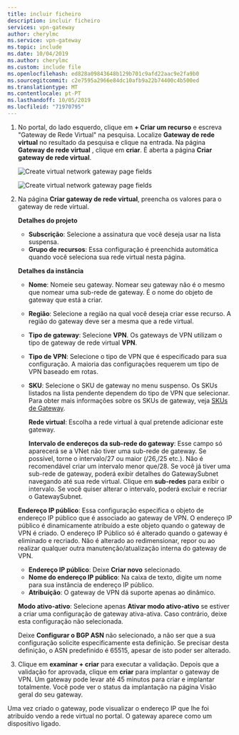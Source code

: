 ```yaml
---
title: incluir ficheiro
description: incluir ficheiro
services: vpn-gateway
author: cherylmc
ms.service: vpn-gateway
ms.topic: include
ms.date: 10/04/2019
ms.author: cherylmc
ms.custom: include file
ms.openlocfilehash: ed828a09843648b129b701c9afd22aac9e2fa9b0
ms.sourcegitcommit: c2e7595a2966e84dc10afb9a22b74400c4b500ed
ms.translationtype: MT
ms.contentlocale: pt-PT
ms.lasthandoff: 10/05/2019
ms.locfileid: "71970795"
---
```

1. No portal, do lado esquerdo, clique em **+ Criar um recurso** e escreva "Gateway de Rede Virtual" na pesquisa. Localize **Gateway de rede virtual** no resultado da pesquisa e clique na entrada. Na página **Gateway de rede virtual** , clique em **criar**. É aberta a página **Criar gateway de rede virtual**.

   ![Create virtual network gateway page fields](./media/vpn-gateway-add-gw-rm-portal-include/p2sgw.png "Create virtual network gateway page fields")

   ![Create virtual network gateway page fields](./media/vpn-gateway-add-gw-rm-portal-include/p2sgw2.png "Create virtual network gateway page fields")
2. Na página **Criar gateway de rede virtual**, preencha os valores para o gateway de rede virtual.

   **Detalhes do projeto**

   - **Subscrição**: Selecione a assinatura que você deseja usar na lista suspensa.
   - **Grupo de recursos**: Essa configuração é preenchida automática quando você seleciona sua rede virtual nesta página.

   **Detalhes da instância**

   - **Nome**: Nomeie seu gateway. Nomear seu gateway não é o mesmo que nomear uma sub-rede de gateway. É o nome do objeto de gateway que está a criar.
   - **Região**: Selecione a região na qual você deseja criar esse recurso. A região do gateway deve ser a mesma que a rede virtual.
   - **Tipo de gateway**: Selecione **VPN**. Os gateways de VPN utilizam o tipo de gateway de rede virtual **VPN**. 
   - **Tipo de VPN**: Selecione o tipo de VPN que é especificado para sua configuração. A maioria das configurações requerem um tipo de VPN baseado em rotas.
   - **SKU**: Selecione o SKU de gateway no menu suspenso. Os SKUs listados na lista pendente dependem do tipo de VPN que selecionar. Para obter mais informações sobre os SKUs de gateway, veja [SKUs de Gateway](../articles/vpn-gateway/vpn-gateway-about-vpn-gateway-settings.md#gwsku).

      **Rede virtual**: Escolha a rede virtual à qual pretende adicionar este gateway.

      **Intervalo de endereços da sub-rede do gateway**: Esse campo só aparecerá se a VNet não tiver uma sub-rede de gateway. Se possível, torne o intervalo/27 ou maior (/26,/25 etc.). Não é recomendável criar um intervalo menor que/28. Se você já tiver uma sub-rede de gateway, poderá exibir detalhes do GatewaySubnet navegando até sua rede virtual. Clique em **sub-redes** para exibir o intervalo. Se você quiser alterar o intervalo, poderá excluir e recriar o GatewaySubnet.

   **Endereço IP público**: Essa configuração especifica o objeto de endereço IP público que é associado ao gateway de VPN. O endereço IP público é dinamicamente atribuído a este objeto quando o gateway de VPN é criado. O endereço IP Público só é alterado quando o gateway é eliminado e recriado. Não é alterado ao redimensionar, repor ou ao realizar qualquer outra manutenção/atualização interna do gateway de VPN.

     - **Endereço IP público**: Deixe **Criar novo** selecionado.
     - **Nome do endereço IP público**: Na caixa de texto, digite um nome para sua instância de endereço IP público.
     - **Atribuição**: O gateway de VPN dá suporte apenas ao dinâmico.

   **Modo ativo-ativo**: Selecione apenas **Ativar modo ativo-ativo** se estiver a criar uma configuração de gateway ativa-ativa. Caso contrário, deixe esta configuração não selecionada.

   Deixe **Configurar o BGP ASN** não selecionado, a não ser que a sua configuração solicite especificamente esta definição. Se precisar desta definição, o ASN predefinido é 65515, apesar de isto poder ser alterado.

3. Clique em **examinar + criar** para executar a validação. Depois que a validação for aprovada, clique em **criar** para implantar o gateway de VPN. Um gateway pode levar até 45 minutos para criar e implantar totalmente. Você pode ver o status da implantação na página Visão geral do seu gateway.

Uma vez criado o gateway, pode visualizar o endereço IP que lhe foi atribuído vendo a rede virtual no portal. O gateway aparece como um dispositivo ligado.
